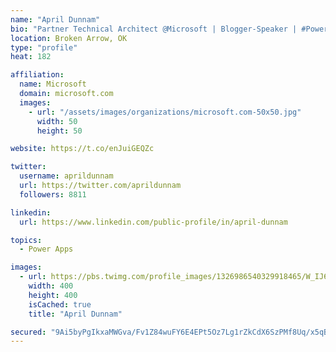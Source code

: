 ```yaml
---
name: "April Dunnam"
bio: "Partner Technical Architect @Microsoft | Blogger-Speaker | #PowerApps, #PowerAutomate, #Office365, #SharePoint | #WIT | #Karaoke Queen"
location: Broken Arrow, OK
type: "profile"
heat: 182

affiliation:
  name: Microsoft
  domain: microsoft.com
  images:
    - url: "/assets/images/organizations/microsoft.com-50x50.jpg"
      width: 50
      height: 50

website: https://t.co/enJuiGEQZc

twitter:
  username: aprildunnam
  url: https://twitter.com/aprildunnam
  followers: 8811

linkedin:
  url: https://www.linkedin.com/public-profile/in/april-dunnam

topics:
  - Power Apps

images:
  - url: https://pbs.twimg.com/profile_images/1326986540329918465/W_IJ6Ih2_400x400.jpg
    width: 400
    height: 400
    isCached: true
    title: "April Dunnam"

secured: "9Ai5byPgIkxaMWGva/Fv1Z84wuFY6E4EPt5Oz7Lg1rZkCdX6SzPMf8Uq/x5qBjtkxP3NrEiOec491tZmDWMkqrcdJXQ5IrzCKUUr83S/exgYC52OEC3toATURg5rsztBKd+7j9YvONtDZwcecXTzP/X8DaRVlBDSgzLnct1up8Pz46AsyBd2oKTHYObbYUU7k0TaCApaVHyoXkgfdTsDZBKfD39orxoAjF7bt2KA2WnD4nw1Iw15uvcAOwfKcUVNF4aarx5qyXlhxNUJwYLFjuYyiOV9RfYfhJMRKsP6EhCsS3xZ0D/mAnGO6FtGWVnCmFPpbvFFEe0trROJSoJeFz4nzjLQBNuW+MDhNiDFoCdruDZ2WouRLq0p+CFizKXLSu8EAArjilhR7dK65KlyWcyRkcGPVeyFGHFCbUTr+JE=;1hj3b4c7zaW+agwI79v7cg=="
---
```


